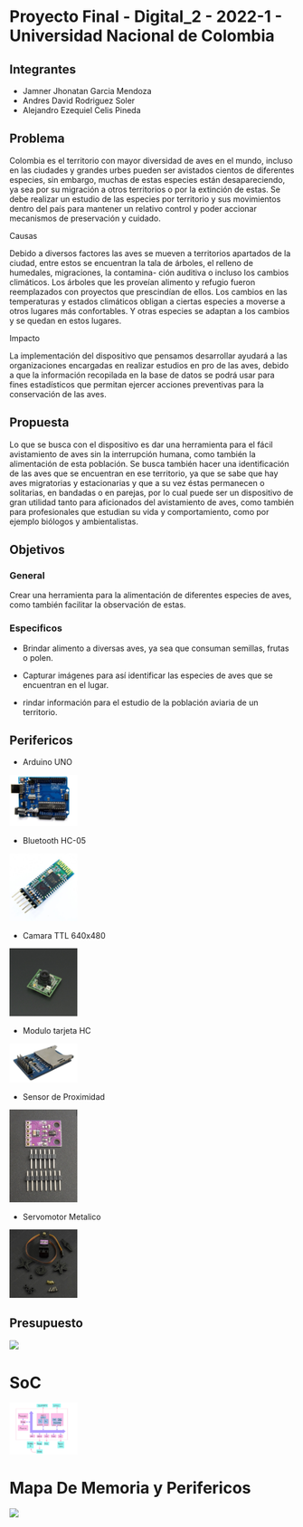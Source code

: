 # Proyecto Final - Digital_2 - 2022-1 - Universidad Nacional de Colombia


## Integrantes

* Jamner Jhonatan Garcia Mendoza
* Andres David Rodriguez Soler
* Alejandro Ezequiel Celis Pineda

## Problema

Colombia es el territorio con mayor diversidad de aves en
el mundo, incluso en las ciudades y grandes urbes pueden
ser avistados cientos de diferentes especies, sin embargo,
muchas de estas especies están desapareciendo, ya sea por
su migración a otros territorios o por la extinción de estas. Se
debe realizar un estudio de las especies por territorio y sus
movimientos dentro del país para mantener un relativo control
y poder accionar mecanismos de preservación y cuidado.

Causas

Debido a diversos factores las aves se mueven a territorios
apartados de la ciudad, entre estos se encuentran la tala de
árboles, el relleno de humedales, migraciones, la contamina-
ción auditiva o incluso los cambios climáticos. Los árboles
que les proveían alimento y refugio fueron reemplazados
con proyectos que prescindían de ellos. Los cambios en las
temperaturas y estados climáticos obligan a ciertas especies a
moverse a otros lugares más confortables. Y otras especies se
adaptan a los cambios y se quedan en estos lugares.

Impacto

La implementación del dispositivo que pensamos desarrollar
ayudará a las organizaciones encargadas en realizar estudios
en pro de las aves, debido a que la información recopilada
en la base de datos se podrá usar para fines estadísticos que
permitan ejercer acciones preventivas para la conservación de
las aves.

## Propuesta

Lo que se busca con el dispositivo es dar una herramienta
para el fácil avistamiento de aves sin la interrupción humana,
como también la alimentación de esta población. Se busca
también hacer una identificación de las aves que se encuentran
en ese territorio, ya que se sabe que hay aves migratorias y
estacionarias y que a su vez éstas permanecen o solitarias, en
bandadas o en parejas, por lo cual puede ser un dispositivo
de gran utilidad tanto para aficionados del avistamiento de
aves, como también para profesionales que estudian su vida y
comportamiento, como por ejemplo biólogos y ambientalistas.

## Objetivos

### General

Crear una herramienta para la alimentación de diferentes
especies de aves, como también facilitar la observación de
estas.

 ### Especificos

* Brindar alimento a diversas aves, ya sea que consuman
semillas, frutas o polen.

* Capturar imágenes para así identificar las especies de
aves que se encuentran en el lugar.

* rindar información para el estudio de la población
aviaria de un territorio.

## Perifericos 

* Arduino UNO

<img src="arduino.jpeg" width="120"/>

* Bluetooth HC-05

<img src="blue.jpeg" width="120"/>

* Camara TTL 640x480

<img src="cam.jpeg" width="120"/>

* Modulo tarjeta HC

<img src="sd.jpeg" width="120"/>

* Sensor de Proximidad

<img src="sensor.jpeg" width="120"/>

* Servomotor Metalico

<img src="servo.jpeg" width="120"/>

## Presupuesto

<img src="presupuesto.jpeg" width="120"/>

# SoC

<img src="SoC.jpeg" width="120"/>

# Mapa De Memoria y Perifericos

<img src="map.jpeg" width="120"/>
